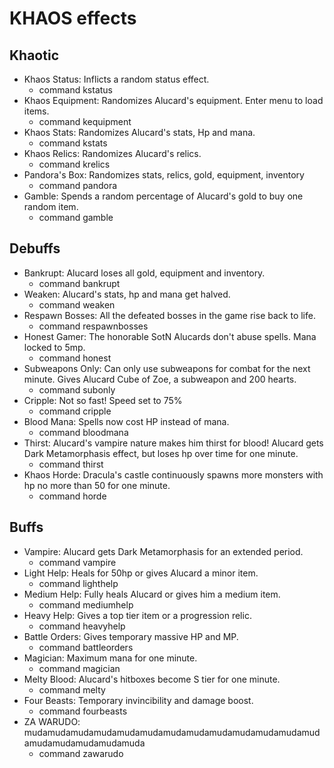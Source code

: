 # KHAOS effects

## Khaotic
* Khaos Status: Inflicts a random status effect.
  * command kstatus
* Khaos Equipment: Randomizes Alucard's equipment. Enter menu to load items.
  * command kequipment
* Khaos Stats: Randomizes Alucard's stats, Hp and mana.
  * command kstats
* Khaos Relics: Randomizes Alucard's relics.
  * command krelics
* Pandora's Box: Randomizes stats, relics, gold, equipment, inventory
  * command pandora
* Gamble: Spends a random percentage of Alucard's gold to buy one random item.
  * command gamble

## Debuffs
* Bankrupt: Alucard loses all gold, equipment and inventory.
  * command bankrupt
* Weaken: Alucard's stats, hp and mana get halved.
  * command weaken
* Respawn Bosses: All the defeated bosses in the game rise back to life.
  * command respawnbosses
* Honest Gamer: The honorable SotN Alucards don't abuse spells. Mana locked to 5mp.
  * command honest
* Subweapons Only: Can only use subweapons for combat for the next minute. Gives Alucard Cube of Zoe, a subweapon and 200 hearts.
  * command subonly
* Cripple: Not so fast! Speed set to 75%
  * command cripple
* Blood Mana: Spells now cost HP instead of mana.
  * command bloodmana
* Thirst: Alucard's vampire nature makes him thirst for blood! Alucard gets Dark Metamorphasis effect, but loses hp over time for one minute.
  * command thirst
* Khaos Horde: Dracula's castle continuously spawns more monsters with hp no more than 50 for one minute.
  * command horde

## Buffs
* Vampire: Alucard gets Dark Metamorphasis for an extended period.
  * command vampire
* Light Help: Heals for 50hp or gives Alucard a minor item.
  * command lighthelp
* Medium Help: Fully heals Alucard or gives him a medium item.
  * command mediumhelp
* Heavy Help: Gives a top tier item or a progression relic.
  * command heavyhelp
* Battle Orders: Gives temporary massive HP and MP.
  * command battleorders
* Magician: Maximum mana for one minute.
  * command magician
* Melty Blood: Alucard's hitboxes become S tier for one minute.
  * command melty
* Four Beasts: Temporary invincibility and damage boost.
  * command fourbeasts
* ZA WARUDO: mudamudamudamudamudamudamudamudamudamudamudamudamudamudamudamudamudamuda
  * command zawarudo
